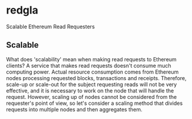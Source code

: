 # redgla
Scalable Ethereum Read Requesters

## Scalable 
What does 'scalability' mean when making read requests to Ethereum clients? A service that makes read requests doesn't consume much computing power. Actual resource consumption comes from Ethereum nodes processing requested blocks, transactions and receipts. Therefore, scale-up or scale-out for the subject requesting reads will not be very effective, and it is necessary to work on the node that will handle the request. However, scaling up of nodes cannot be considered from the requester's point of view, so let's consider a scaling method that divides requests into multiple nodes and then aggregates them.





